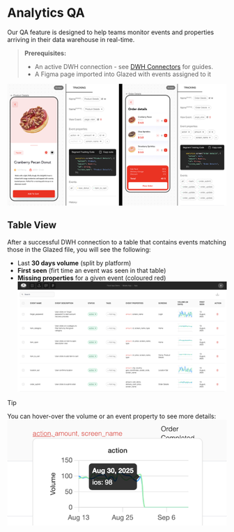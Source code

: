 # Analytics QA

Our QA feature is designed to help teams monitor events and properties arriving in their data warehouse in real-time.

> **Prerequisites:**
>
> - An active DWH connection - see [DWH Connectors](../external-connectors/dwh-connector.md) for guides.
> - A Figma page imported into Glazed with events assigned to it

![Edit Screen Events Individually](images/screen-custom-values.png)

## Table View

After a successful DWH connection to a table that contains events matching those in the Glazed file, you will see the following:

- Last **30 days volume** (split by platform)
- **First seen** (firt time an event was seen in that table)
- **Missing properties** for a given event (coloured red)
  \
  ![Edit Screen Events Individually](images/qa-table-view.png)

> [!TIP]
> You can hover-over the volume or an event property to see more details:
> ![Edit Screen Events Individually](images/missing-property.png)
